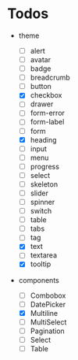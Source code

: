 # Todos

- theme

  - [ ] alert
  - [ ] avatar
  - [ ] badge
  - [ ] breadcrumb
  - [ ] button
  - [x] checkbox
  - [ ] drawer
  - [ ] form-error
  - [ ] form-label
  - [ ] form
  - [x] heading
  - [ ] input
  - [ ] menu
  - [ ] progress
  - [ ] select
  - [ ] skeleton
  - [ ] slider
  - [ ] spinner
  - [ ] switch
  - [ ] table
  - [ ] tabs
  - [ ] tag
  - [x] text
  - [ ] textarea
  - [x] tooltip

- components
  - [ ] Combobox
  - [ ] DatePicker
  - [x] Multiline
  - [ ] MultiSelect
  - [ ] Pagination
  - [ ] Select
  - [ ] Table
